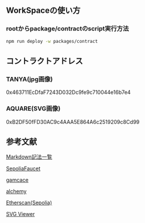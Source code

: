 ## WorkSpaceの使い方

### rootからpackage/contractのscript実行方法
```bash
npm run deploy -w packages/contract
```

## コントラクトアドレス
### TANYA(jpg画像)
0x463711EcDfaF7243D032Dc9fe9c710044e16b7e4
### AQUARE(SVG画像) 
0xB2DF50fFD30AC9c4AAA5E864A6c2519209c8Cd99

## 参考文献
[Markdown記法一覧](https://qiita.com/oreo/items/82183bfbaac69971917f)

[SepoliaFaucet](https://sepoliafaucet.com/)

[gamcace](https://gemcase.vercel.app/)

[alchemy](https://www.alchemy.com/)

[Etherscan(Sepolia)](https://sepolia.etherscan.io/)

[SVG Viewer](https://www.svgviewer.dev/)